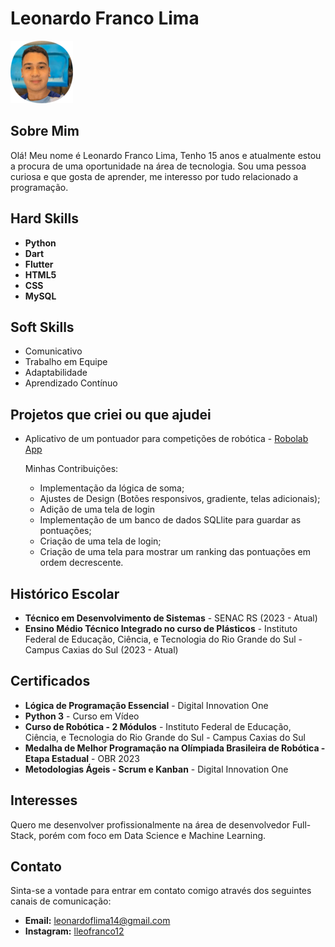 # Leonardo Franco Lima

![My Photo](/assets/img-rounded.png)

## Sobre Mim

Olá! Meu nome é Leonardo Franco Lima, Tenho 15 anos e atualmente estou a procura de uma oportunidade na área de tecnologia. Sou uma pessoa curiosa e que gosta de aprender, me interesso por tudo relacionado a programação.

## Hard Skills

- **Python**
- **Dart**
- **Flutter**
- **HTML5**
- **CSS**
- **MySQL**

## Soft Skills

- Comunicativo
- Trabalho em Equipe
- Adaptabilidade
- Aprendizado Contínuo

## Projetos que criei ou que ajudei

- Aplicativo de um pontuador para competições de robótica - [Robolab App](https://github.com/leonardo-franco/pontuador_robolab)
  
  Minhas Contribuições:
  - Implementação da lógica de soma;
  - Ajustes de Design (Botões responsivos, gradiente, telas adicionais);
  - Adição de uma tela de login
  - Implementação de um banco de dados SQLlite para guardar as pontuações;
  - Criação de uma tela de login;
  - Criação de uma tela para mostrar um ranking das pontuações em ordem decrescente.

## Histórico Escolar

- **Técnico em Desenvolvimento de Sistemas** - SENAC RS (2023 - Atual)
- **Ensino Médio Técnico Integrado no curso de Plásticos** - Instituto Federal de Educação, Ciência, e Tecnologia do Rio Grande do Sul - Campus Caxias do Sul (2023 - Atual)

## Certificados

- **Lógica de Programação Essencial** - Digital Innovation One
- **Python 3** - Curso em Vídeo
- **Curso de Robótica - 2 Módulos** - Instituto Federal de Educação, Ciência, e Tecnologia do Rio Grande do Sul - Campus Caxias do Sul
- **Medalha de Melhor Programação na Olímpiada Brasileira de Robótica - Etapa Estadual** - OBR 2023
- **Metodologias Ágeis - Scrum e Kanban** - Digital Innovation One

## Interesses

Quero me desenvolver profissionalmente na área de desenvolvedor Full-Stack, porém com foco em Data Science e Machine Learning.

## Contato

Sinta-se a vontade para entrar em contato comigo através dos seguintes canais de comunicação:

- **Email:** <leonardoflima14@gmail.com>
- **Instagram:** [lleofranco12](https://www.instagram.com/lleofranco12/)
